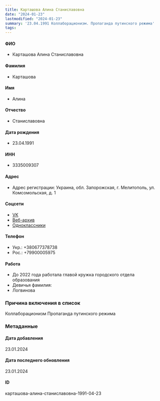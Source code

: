 ```yaml
---
title: Карташова Алина Станиславовна
date: "2024-01-23"
lastmodified: "2024-01-23"
summary: '23.04.1991 Коллаборационизм. Пропаганда путинского режима'
tags: 
---
```

<!--# pp2-->
<!--## Фигурант-->
<!--### Личные данные-->
#### ФИО
- Карташова Алина Станиславовна
#### Фамилия
- Карташова
#### Имя
- Алина
#### Отчество
- Станиславовна
#### Дата рождения
- 23.04.1991
#### ИНН
- 3335009307
#### Адрес
- Адрес регистрации: Украина, обл. Запорожская, г. Мелитополь, ул. Комсомольская, д. 1
#### Соцсети
- [VK](https://vk.com/id154872668)
- [Веб-архив](https://archive.md/6QTV3)
- [Одноклассники](https://ok.ru/profile/511494663775)
#### Телефон
- Укр.: +380677378738
- Рос.: +79900005975
#### Работа
- До 2022 года работала главой кружка городского отдела образования
- Девичья фамилия:
- Логвинова
### Причина включения в список
Коллаборационизм
Пропаганда путинского режима
### Метаданные
#### Дата добавления
23.01.2024
#### Дата последнего обновления
23.01.2024
#### ID
карташова-алина-станиславовна-1991-04-23
<!--## END;-->
